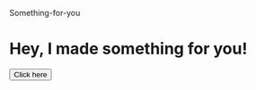 Something-for-you
<!DOCTYPE html>
<html lang="en">
<head>
  <meta charset="UTF-8" />
  <meta name="viewport" content="width=device-width, initial-scale=1.0"/>
  <title>Something for You</title>
  <link rel="stylesheet" href="style.css" />
</head>
<body>
  <div class="container">
    <h1>Hey, I made something for you!</h1>
    <button onclick="showMessage()">Click here</button>
    <p id="message" style="display: none;">You are special and loved!</p>
  </div>
  <script src="script.js"></script>
</body>
</html>